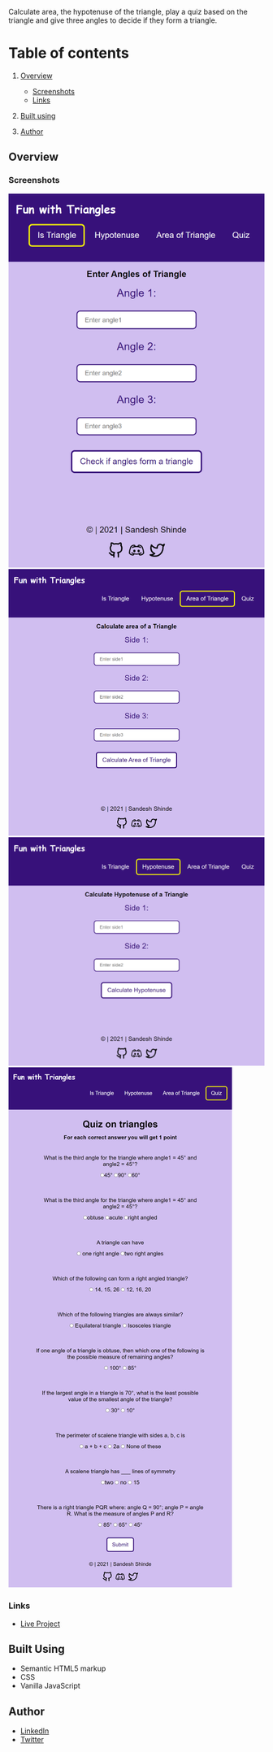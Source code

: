 Calculate area, the hypotenuse of the triangle, play a quiz based on the triangle and give three angles to decide if they form a triangle.

# Table of contents

1. [Overview](https://github.com/Sandesh9834/fun-with-triangles/tree/main#overview)
   - [Screenshots](https://github.com/Sandesh9834/fun-with-triangles/tree/main#screenshots)
   - [Links](https://github.com/Sandesh9834/fun-with-triangles/tree/main#links)
 
2. [Built using](https://github.com/Sandesh9834/fun-with-triangles/tree/main#built-using)
   
3. [Author](https://github.com/Sandesh9834/fun-with-triangles/tree/main#author)

## Overview
### Screenshots
![This is an image](https://github.com/Sandesh9834/fun-with-triangles/blob/main/images/quiz-triangle.netlify.app_%20(2).png)
![This is an image](https://github.com/Sandesh9834/fun-with-triangles/blob/main/images/quiz-triangle.netlify.app_calculate-area.html.png)
![This is an image](https://github.com/Sandesh9834/fun-with-triangles/blob/main/images/quiz-triangle.netlify.app_calculate-hypotenuse.html.png)
![This is an image](https://github.com/Sandesh9834/fun-with-triangles/blob/main/images/quiz-triangle.netlify.app_quiz.html.png)

### Links
   - [Live Project](https://quiz-triangle.netlify.app/)
    
## Built Using
   - Semantic HTML5 markup
   - CSS
   - Vanilla JavaScript
   
## Author

  - [LinkedIn](https://www.linkedin.com/in/sandesh-shinde-bb41aa150/)
  - [Twitter](https://twitter.com/Shinde_Sandesh_)
